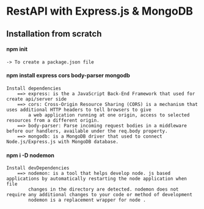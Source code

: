 # RestAPI with Express.js & MongoDB


## Installation from scratch

#### npm init
    -> To create a package.json file
#### npm install express cors body-parser mongodb  
    Install dependencies
        ==> express: is the a JavaScript Back-End Framework that used for create api/server side
        ==> cors: Cross-Origin Resource Sharing (CORS) is a mechanism that uses additional HTTP headers to tell browsers to give 
            a web application running at one origin, access to selected resources from a different origin.
        ==> body-parser: Parse incoming request bodies in a middleware before our handlers, available under the req.body property.
        ==> mongodb: is a MongoDB driver that used to connect Node.js/Express.js with MongoDB database.
#### npm i -D nodemon
    Install devDependencies
        ==> nodemon: is a tool that helps develop node. js based applications by automatically restarting the node application when file
            changes in the directory are detected. nodemon does not require any additional changes to your code or method of development
            nodemon is a replacement wrapper for node .


